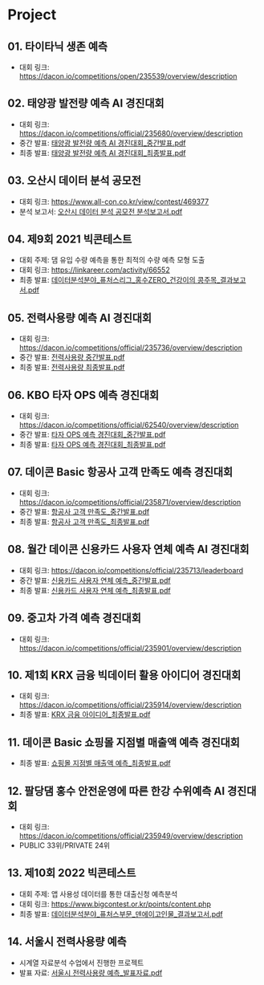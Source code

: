 # Project
## 01. 타이타닉 생존 예측 
- 대회 링크: https://dacon.io/competitions/open/235539/overview/description

## 02. 태양광 발전량 예측 AI 경진대회
- 대회 링크: https://dacon.io/competitions/official/235680/overview/description
- 중간 발표: [태양광 발전량 예측 AI 경진대회_중간발표.pdf](https://github.com/dojun43/Project/files/9503852/AI._.pdf)
- 최종 발표: [태양광 발전량 예측 AI 경진대회_최종발표.pdf](https://github.com/dojun43/Project/files/9503855/AI._.pdf)

## 03. 오산시 데이터 분석 공모전
- 대회 링크: https://www.all-con.co.kr/view/contest/469377
- 분석 보고서: [오산시 데이터 분석 공모전 분석보고서.pdf](https://github.com/dojun43/Project/files/9503882/default.pdf)

## 04. 제9회 2021 빅콘테스트
- 대회 주제: 댐 유입 수량 예측을 통한 최적의 수량 예측 모형 도출
- 대회 링크: https://linkareer.com/activity/66552
- 최종 발표: [데이터분석분야_퓨처스리그_홍수ZERO_건강이의 콩주목_결과보고서.pdf](https://github.com/dojun43/Project/files/9503946/_._.ZERO_._.pdf)

## 05. 전력사용량 예측 AI 경진대회 
- 대회 링크: https://dacon.io/competitions/official/235736/overview/description
- 중간 발표: [전력사용량 중간발표.pdf](https://github.com/dojun43/Project/files/9291400/default.pdf)
- 최종 발표: [전력사용량 최종발표.pdf](https://github.com/dojun43/Project/files/9291403/default.pdf)

## 06. KBO 타자 OPS 예측 경진대회
- 대회 링크: https://dacon.io/competitions/official/62540/overview/description
- 중간 발표: [타자 OPS 예측 경진대회_중간발표.pdf](https://github.com/dojun43/Project/files/9291434/OPS._.pdf)
- 최종 발표: [타자 OPS 예측 경진대회_최종발표.pdf](https://github.com/dojun43/Project/files/9291436/OPS._.pdf)

## 07. 데이콘 Basic 항공사 고객 만족도 예측 경진대회
- 대회 링크: https://dacon.io/competitions/official/235871/overview/description
- 중간 발표: [항공사 고객 만족도_중간발표.pdf](https://github.com/dojun43/Project/files/9503961/_.pdf)
- 최종 발표: [항공사 고객 만족도_최종발표.pdf](https://github.com/dojun43/Project/files/9503978/_.pdf)

## 08. 월간 데이콘 신용카드 사용자 연체 예측 AI 경진대회
- 대회 링크: https://dacon.io/competitions/official/235713/leaderboard
- 중간 발표: [신용카드 사용자 연체 예측_중간발표.pdf](https://github.com/dojun43/Project/files/9504457/_.pdf)
- 최종 발표: [신용카드 사용자 연체 예측_최종발표.pdf](https://github.com/dojun43/Project/files/9504458/_.pdf)

## 09. 중고차 가격 예측 경진대회
- 대회 링크: https://dacon.io/competitions/official/235901/overview/description

## 10. 제1회 KRX 금융 빅데이터 활용 아이디어 경진대회
- 대회 링크: https://dacon.io/competitions/official/235914/overview/description
- 최종 발표: [KRX 금융 아이디어_최종발표.pdf](https://github.com/dojun43/Project/files/9503996/KRX._.pdf)

## 11. 데이콘 Basic 쇼핑몰 지점별 매출액 예측 경진대회
- 최종 발표: [쇼핑몰 지점별 매출액 예측_최종발표.pdf](https://github.com/dojun43/Project/files/9504009/_.pdf)

## 12. 팔당댐 홍수 안전운영에 따른 한강 수위예측 AI 경진대회
- 대회 링크: https://dacon.io/competitions/official/235949/overview/description
- PUBLIC 33위/PRIVATE 24위 

## 13. 제10회 2022 빅콘테스트
- 대회 주제: 앱 사용성 데이터를 통한 대출신청 예측분석
- 대회 링크: https://www.bigcontest.or.kr/points/content.php
- 최종 발표: [데이터분석분야_퓨처스부문_덴에이고인물_결과보고서.pdf](https://github.com/dojun43/Project/files/10372428/_._._.pdf)

## 14. 서울시 전력사용량 예측
- 시계열 자료분석 수업에서 진행한 프로젝트 
- 발표 자료: [서울시 전력사용량 예측_발표자료.pdf](https://github.com/dojun43/ML-Project/files/12567607/_.pdf)
